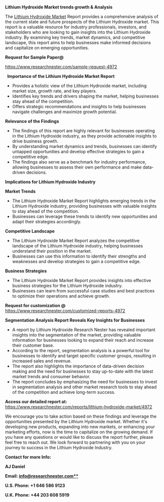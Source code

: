 ﻿<a name="_hlk169704084"></a><a name="_hlk168649135"></a><a name="_hlk167721000"></a>**Lithium Hydroxide Market trends growth & Analysis**

The [Lithium Hydroxide Market](https://www.researchnester.com/reports/lithium-hydroxide-market/4972) Report provides a comprehensive analysis of the current state and future prospects of the Lithium Hydroxide market. This report is a valuable resource for industry professionals, investors, and stakeholders who are looking to gain insights into the Lithium Hydroxide industry. By examining key trends, market dynamics, and competitive landscape, this report aims to help businesses make informed decisions and capitalize on emerging opportunities.

**Request for Sample Paper@**

<https://www.researchnester.com/sample-request-4972>

` `**Importance of the Lithium Hydroxide Market Report**

- Provides a holistic view of the Lithium Hydroxide market, including market size, growth rate, and key players.
- Identifies key trends and drivers shaping the market, helping businesses stay ahead of the competition.
- Offers strategic recommendations and insights to help businesses navigate challenges and maximize growth potential.

**Relevance of the Findings**	

- The findings of this report are highly relevant for businesses operating in the Lithium Hydroxide industry, as they provide actionable insights to drive business growth.
- By understanding market dynamics and trends, businesses can identify untapped opportunities and develop effective strategies to gain a competitive edge.
- The findings also serve as a benchmark for industry performance, allowing businesses to assess their own performance and make data-driven decisions.

**Implications for Lithium Hydroxide  Industry**

**Market Trends**

- The Lithium Hydroxide Market Report highlights emerging trends in the Lithium Hydroxide industry, providing businesses with valuable insights to stay ahead of the competition.
- Businesses can leverage these trends to identify new opportunities and adapt their strategies accordingly.

**Competitive Landscape**

- The Lithium Hydroxide Market Report analyzes the competitive landscape of the Lithium Hydroxide industry, helping businesses understand their position in the market.
- Businesses can use this information to identify their strengths and weaknesses and develop strategies to gain a competitive edge.

**Business Strategies**

- The Lithium Hydroxide Market Report provides insights into effective business strategies for the Lithium Hydroxide industry.
- Businesses can learn from successful case studies and best practices to optimize their operations and achieve growth.

**Request for customization @** <https://www.researchnester.com/customized-reports-4972>

**Segmentation Analysis Report Reveals Key Insights for Businesses**

- A report by Lithium Hydroxide Research Nester has revealed important insights into the segmentation of the market, providing valuable information for businesses looking to expand their reach and increase their customer base.
- According to the report, segmentation analysis is a powerful tool for businesses to identify and target specific customer groups, resulting in increased sales and revenue.
- The report also highlights the importance of data-driven decision making and the need for businesses to stay up-to-date with the latest market trends and consumer behavior.
- The report concludes by emphasizing the need for businesses to invest in segmentation analysis and other market research tools to stay ahead of the competition and achieve long-term success.

**Access our detailed report at:** <https://www.researchnester.com/reports/lithium-hydroxide-market/4972>

We encourage you to take action based on these findings and leverage the opportunities presented by the Lithium Hydroxide market. Whether it's developing new products, expanding into new markets, or enhancing your marketing efforts, now is the time to capitalize on the growing demand. If you have any questions or would like to discuss the report further, please feel free to reach out. We look forward to partnering with you on your journey to success in the Lithium Hydroxide Industry.

**Contact for more Info:**

**AJ Daniel**

**Email: [info@researchnester.com**](mailto:info@researchnester.com "mailto:info@researchnester.com")**

**U.S. Phone: +1 646 586 9123**

**U.K. Phone: +44 203 608 5919**



